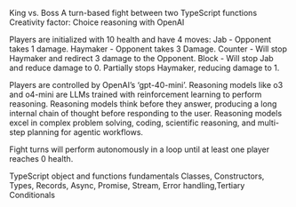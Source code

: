 King vs. Boss
A turn-based fight between two TypeScript functions 
Creativity factor: Choice reasoning with OpenAI

Players are initialized with 10 health and have 4 moves:
Jab - Opponent takes 1 damage.
Haymaker - Opponent takes 3 Damage.
Counter - Will stop Haymaker and redirect 3 damage to the Opponent.
Block - Will stop Jab and reduce damage to 0. Partially stops Haymaker, reducing damage to 1.

Players are controlled by OpenAI’s ‘gpt-40-mini’. Reasoning models like o3 and o4-mini are LLMs trained with reinforcement learning to perform reasoning. Reasoning models think before they answer, producing a long internal chain of thought before responding to the user. Reasoning models excel in complex problem solving, coding, scientific reasoning, and multi-step planning for agentic workflows. 

Fight turns will perform autonomously in a loop until at least one player reaches 0 health.

TypeScript object and functions fundamentals
Classes, Constructors, Types, Records, Async, Promise, Stream, Error handling,Tertiary Conditionals
